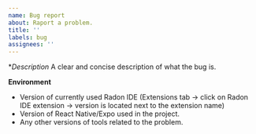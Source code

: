 ```yaml
---
name: Bug report
about: Raport a problem.
title: ''
labels: bug
assignees: ''
---
```


**Description*
A clear and concise description of what the bug is.

**Environment**

- Version of currently used Radon IDE (Extensions tab -> click on Radon IDE extension -> version is located next to the extension name)
- Version of React Native/Expo used in the project.
- Any other versions of tools related to the problem.
